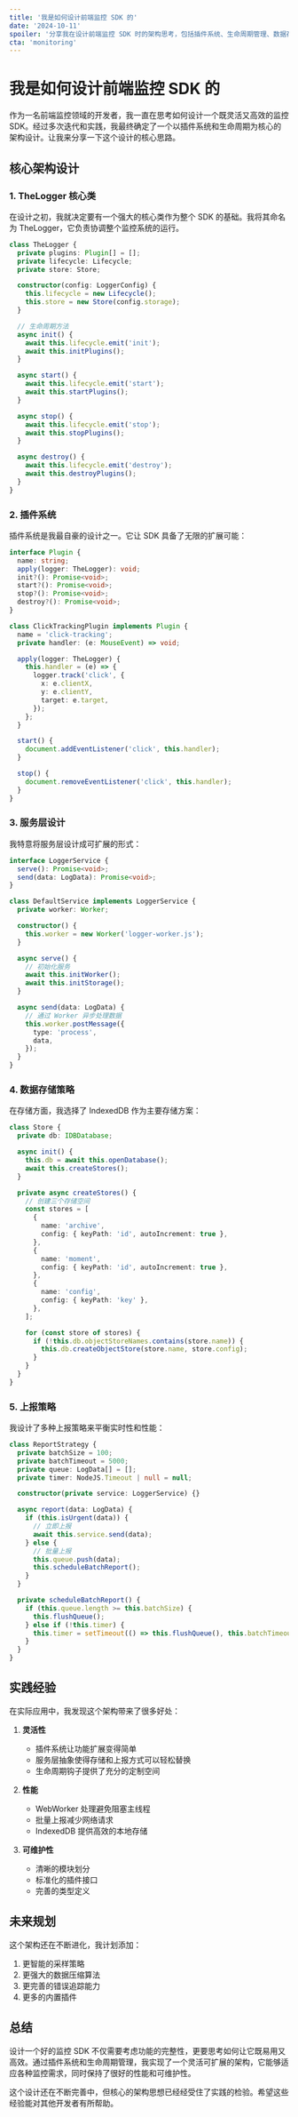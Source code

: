 ```yaml
---
title: '我是如何设计前端监控 SDK 的'
date: '2024-10-11'
spoiler: '分享我在设计前端监控 SDK 时的架构思考，包括插件系统、生命周期管理、数据存储等核心设计'
cta: 'monitoring'
---
```


# 我是如何设计前端监控 SDK 的

作为一名前端监控领域的开发者，我一直在思考如何设计一个既灵活又高效的监控 SDK。经过多次迭代和实践，我最终确定了一个以插件系统和生命周期为核心的架构设计。让我来分享一下这个设计的核心思路。

## 核心架构设计

### 1. TheLogger 核心类

在设计之初，我就决定要有一个强大的核心类作为整个 SDK 的基础。我将其命名为 TheLogger，它负责协调整个监控系统的运行。

```ts
class TheLogger {
  private plugins: Plugin[] = [];
  private lifecycle: Lifecycle;
  private store: Store;

  constructor(config: LoggerConfig) {
    this.lifecycle = new Lifecycle();
    this.store = new Store(config.storage);
  }

  // 生命周期方法
  async init() {
    await this.lifecycle.emit('init');
    await this.initPlugins();
  }

  async start() {
    await this.lifecycle.emit('start');
    await this.startPlugins();
  }

  async stop() {
    await this.lifecycle.emit('stop');
    await this.stopPlugins();
  }

  async destroy() {
    await this.lifecycle.emit('destroy');
    await this.destroyPlugins();
  }
}
```

### 2. 插件系统

插件系统是我最自豪的设计之一。它让 SDK 具备了无限的扩展可能：

```ts
interface Plugin {
  name: string;
  apply(logger: TheLogger): void;
  init?(): Promise<void>;
  start?(): Promise<void>;
  stop?(): Promise<void>;
  destroy?(): Promise<void>;
}

class ClickTrackingPlugin implements Plugin {
  name = 'click-tracking';
  private handler: (e: MouseEvent) => void;

  apply(logger: TheLogger) {
    this.handler = (e) => {
      logger.track('click', {
        x: e.clientX,
        y: e.clientY,
        target: e.target,
      });
    };
  }

  start() {
    document.addEventListener('click', this.handler);
  }

  stop() {
    document.removeEventListener('click', this.handler);
  }
}
```

### 3. 服务层设计

我特意将服务层设计成可扩展的形式：

```ts
interface LoggerService {
  serve(): Promise<void>;
  send(data: LogData): Promise<void>;
}

class DefaultService implements LoggerService {
  private worker: Worker;

  constructor() {
    this.worker = new Worker('logger-worker.js');
  }

  async serve() {
    // 初始化服务
    await this.initWorker();
    await this.initStorage();
  }

  async send(data: LogData) {
    // 通过 Worker 异步处理数据
    this.worker.postMessage({
      type: 'process',
      data,
    });
  }
}
```

### 4. 数据存储策略

在存储方面，我选择了 IndexedDB 作为主要存储方案：

```ts
class Store {
  private db: IDBDatabase;

  async init() {
    this.db = await this.openDatabase();
    await this.createStores();
  }

  private async createStores() {
    // 创建三个存储空间
    const stores = [
      {
        name: 'archive',
        config: { keyPath: 'id', autoIncrement: true },
      },
      {
        name: 'moment',
        config: { keyPath: 'id', autoIncrement: true },
      },
      {
        name: 'config',
        config: { keyPath: 'key' },
      },
    ];

    for (const store of stores) {
      if (!this.db.objectStoreNames.contains(store.name)) {
        this.db.createObjectStore(store.name, store.config);
      }
    }
  }
}
```

### 5. 上报策略

我设计了多种上报策略来平衡实时性和性能：

```ts
class ReportStrategy {
  private batchSize = 100;
  private batchTimeout = 5000;
  private queue: LogData[] = [];
  private timer: NodeJS.Timeout | null = null;

  constructor(private service: LoggerService) {}

  async report(data: LogData) {
    if (this.isUrgent(data)) {
      // 立即上报
      await this.service.send(data);
    } else {
      // 批量上报
      this.queue.push(data);
      this.scheduleBatchReport();
    }
  }

  private scheduleBatchReport() {
    if (this.queue.length >= this.batchSize) {
      this.flushQueue();
    } else if (!this.timer) {
      this.timer = setTimeout(() => this.flushQueue(), this.batchTimeout);
    }
  }
}
```

## 实践经验

在实际应用中，我发现这个架构带来了很多好处：

1. **灵活性**

   - 插件系统让功能扩展变得简单
   - 服务层抽象使得存储和上报方式可以轻松替换
   - 生命周期钩子提供了充分的定制空间

2. **性能**

   - WebWorker 处理避免阻塞主线程
   - 批量上报减少网络请求
   - IndexedDB 提供高效的本地存储

3. **可维护性**
   - 清晰的模块划分
   - 标准化的插件接口
   - 完善的类型定义

## 未来规划

这个架构还在不断进化，我计划添加：

1. 更智能的采样策略
2. 更强大的数据压缩算法
3. 更完善的错误追踪能力
4. 更多的内置插件

## 总结

设计一个好的监控 SDK 不仅需要考虑功能的完整性，更要思考如何让它既易用又高效。通过插件系统和生命周期管理，我实现了一个灵活可扩展的架构，它能够适应各种监控需求，同时保持了很好的性能和可维护性。

这个设计还在不断完善中，但核心的架构思想已经经受住了实践的检验。希望这些经验能对其他开发者有所帮助。
